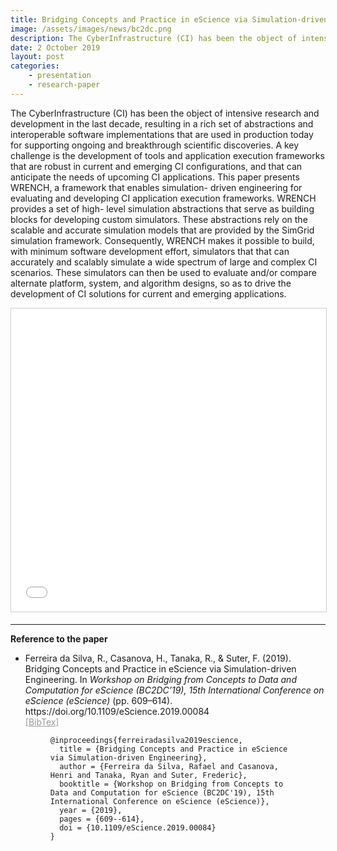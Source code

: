 ```yaml
---
title: Bridging Concepts and Practice in eScience via Simulation-driven Engineering
image: /assets/images/news/bc2dc.png
description: The CyberInfrastructure (CI) has been the object of intensive research and development in the last decade, resulting in a rich set of abstractions and interoperable software implementations that are used in production today for supporting ongoing and breakthrough scientific discoveries. A key challenge is the development of tools and application execution frameworks that are robust in current and emerging CI configurations, and that can anticipate the needs of upcoming CI applications. This paper presents WRENCH, a framework that enables simulation- driven engineering for evaluating and developing CI application execution frameworks. WRENCH provides a set of high- level simulation abstractions that serve as building blocks for developing custom simulators. These abstractions rely on the scalable and accurate simulation models that are provided by the SimGrid simulation framework. Consequently, WRENCH makes it possible to build, with minimum software development effort, simulators that that can accurately and scalably simulate a wide spectrum of large and complex CI scenarios. These simulators can then be used to evaluate and/or compare alternate platform, system, and algorithm designs, so as to drive the development of CI solutions for current and emerging applications.
date: 2 October 2019
layout: post
categories:
    - presentation
    - research-paper
---
```


The CyberInfrastructure (CI) has been the object of intensive research and development in the last decade, resulting in a rich set of abstractions and interoperable software implementations that are used in production today for supporting ongoing and breakthrough scientific discoveries. A key challenge is the development of tools and application execution frameworks that are robust in current and emerging CI configurations, and that can anticipate the needs of upcoming CI applications. This paper presents WRENCH, a framework that enables simulation- driven engineering for evaluating and developing CI application execution frameworks. WRENCH provides a set of high- level simulation abstractions that serve as building blocks for developing custom simulators. These abstractions rely on the scalable and accurate simulation models that are provided by the SimGrid simulation framework. Consequently, WRENCH makes it possible to build, with minimum software development effort, simulators that that can accurately and scalably simulate a wide spectrum of large and complex CI scenarios. These simulators can then be used to evaluate and/or compare alternate platform, system, and algorithm designs, so as to drive the development of CI solutions for current and emerging applications.

<iframe src="//www.slideshare.net/slideshow/embed_code/key/QjIA6rrfVAexP" width="595" height="485" frameborder="0" marginwidth="0" marginheight="0" scrolling="no" style="border:1px solid #CCC; border-width:1px; margin-bottom:5px; max-width: 100%;" allowfullscreen> </iframe> <div style="margin-bottom:5px"></div>

---

**Reference to the paper**

<ul>
<li><a href="http://dx.doi.org/10.1109/eScience.2019.00084" target="_blank" alt="DOI">
                                    <i class="ai ai-doi"></i> </a> <a
                                        href="/files/publications/ferreiradasilva2019escience.pdf" target="_blank"
                                        alt="PDF"> <i class="far fa-file-pdf"></i> </a> <span
                                        id="ferreiradasilva2019escience">Ferreira da Silva, R., Casanova, H., Tanaka, R., &amp; Suter, F. (2019). Bridging Concepts and Practice in eScience via Simulation-driven Engineering. In <i>Workshop on Bridging from Concepts to Data and Computation for eScience (BC2DC’19), 15th International Conference on eScience (eScience)</i> (pp. 609–614). https://doi.org/10.1109/eScience.2019.00084</span>
                                    <br/> <a data-toggle="collapse" href="#bib-ferreiradasilva2019escience"
                                             role="button" aria-expanded="false"
                                             aria-controls="bib-ferreiradasilva2019escience" style="color: #999">
                                        [BibTex] </a>
                                    <div class="collapse" id="bib-ferreiradasilva2019escience">
                                        <figure class="highlight"><pre><code class="language-plain" data-lang="plain">@inproceedings{ferreiradasilva2019escience,
  title = {Bridging Concepts and Practice in eScience via Simulation-driven Engineering},
  author = {Ferreira da Silva, Rafael and Casanova, Henri and Tanaka, Ryan and Suter, Frederic},
  booktitle = {Workshop on Bridging from Concepts to Data and Computation for eScience (BC2DC'19), 15th International Conference on eScience (eScience)},
  year = {2019},
  pages = {609--614},
  doi = {10.1109/eScience.2019.00084}
}</code></pre>
                                        </figure>
                                    </div>
                                </li>
</ul>
